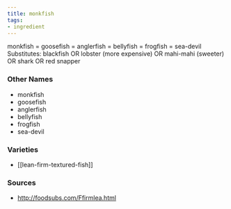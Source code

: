 ```yaml
---
title: monkfish
tags:
- ingredient
---
```

monkfish = goosefish = anglerfish = bellyfish = frogfish = sea-devil Substitutes: blackfish OR lobster (more expensive) OR mahi-mahi (sweeter) OR shark OR red snapper

### Other Names

* monkfish
* goosefish
* anglerfish
* bellyfish
* frogfish
* sea-devil

### Varieties

* [[lean-firm-textured-fish]]

### Sources
* http://foodsubs.com/Ffirmlea.html
